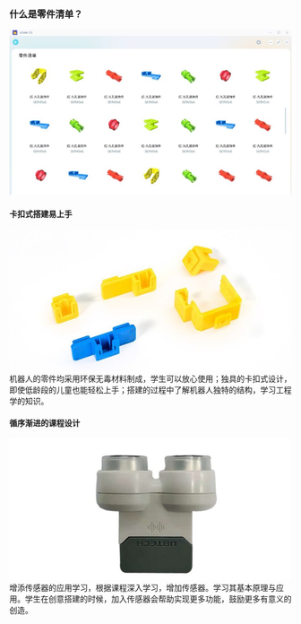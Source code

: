 ### 什么是零件清单？
![](../../assets/images/course-zh/course7/002.jpeg)  

#### 卡扣式搭建易上手
![](../../assets/images/course-zh/course7/003.jpeg)  
机器人的零件均采用环保无毒材料制成，学生可以放心使用；独具的卡扣式设计，即使低龄段的儿童也能轻松上手；搭建的过程中了解机器人独特的结构，学习工程学的知识。

#### 循序渐进的课程设计
![](../../assets/images/course-zh/course7/004.jpeg)  
增添传感器的应用学习，根据课程深入学习，增加传感器。学习其基本原理与应用。学生在创意搭建的时候，加入传感器会帮助实现更多功能，鼓励更多有意义的创造。